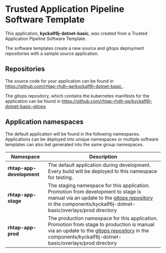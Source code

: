 # Trusted Application Pipeline Software Template

This application, **kyckalf6j-dotnet-basic**, was created from a Trusted Application Pipeline Software Template.

The software templates create a new source and gitops deployment repositories with a sample source application. 

## Repositories

The source code for your application can be found in [https://github.com/rhtap-rhdh-qe/kyckalf6j-dotnet-basic ](https://github.com/rhtap-rhdh-qe/kyckalf6j-dotnet-basic ).
 
The gitops repository, which contains the kubernetes manifests for the application can be found in 
[https://github.com/rhtap-rhdh-qe/kyckalf6j-dotnet-basic-gitops ](https://github.com/rhtap-rhdh-qe/kyckalf6j-dotnet-basic-gitops ) 

## Application namespaces 

The default application will be found in the following namespaces. Applications can be deployed into unique namespaces or multiple software templates can also bet generated into the same group namespaces.  

|  Namespace   |  Description   |  
| -------- | -------- |   
| **rhtap-app-development** | The default application during development. Every build will be deployed to this namespace for testing. | 
| **rhtap-app-stage** | The staging namespace for this application. Promotion from development to stage is manual via an update to the [gitops repository](https://github.com/rhtap-rhdh-qe/kyckalf6j-dotnet-basic-gitops ) in the components/kyckalf6j-dotnet-basic/overlays/prod directory |  
| **rhtap-app-prod** | The production namespace for this application. Promotion from stage to production is manual via an update to the [gitops repository](https://github.com/rhtap-rhdh-qe/kyckalf6j-dotnet-basic-gitops ) in the components/kyckalf6j-dotnet-basic/overlays/prod directory | 